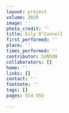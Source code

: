 ```yaml
---
layout: project
volume: 2020
image: ''
photo_credit: ''
title: Eily O’Connell
first_performed: ''
place: ''
times_performed: ''
contributor: SUNSON
collaborators: []
home: ''
links: []
contact: ''
footnote: ''
tags: []
pages: 554-555

---
```




